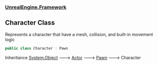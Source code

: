### [UnrealEngine.Framework](./UnrealEngine-Framework.md 'UnrealEngine.Framework')
## Character Class
Represents a character that have a mesh, collision, and built-in movement logic  
```csharp
public class Character : Pawn
```
Inheritance [System.Object](https://docs.microsoft.com/en-us/dotnet/api/System.Object 'System.Object') &#129106; [Actor](./UnrealEngine-Framework-Actor.md 'UnrealEngine.Framework.Actor') &#129106; [Pawn](./UnrealEngine-Framework-Pawn.md 'UnrealEngine.Framework.Pawn') &#129106; Character  
